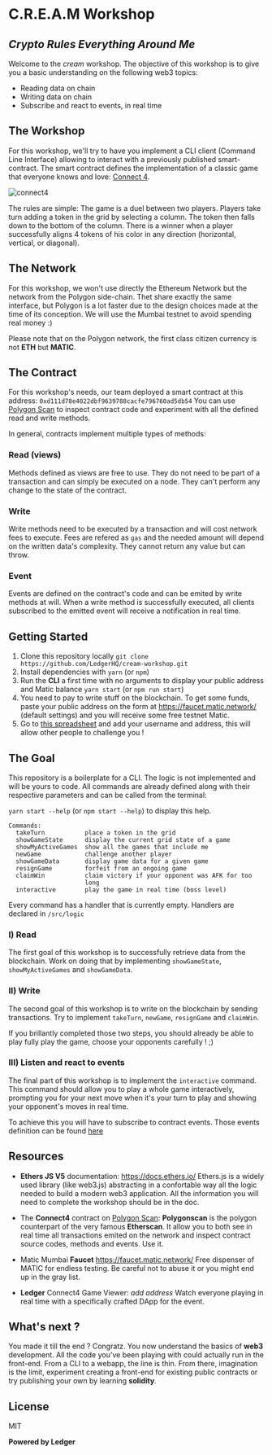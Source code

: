 # C.R.E.A.M Workshop

## _Crypto Rules Everything Around Me_

Welcome to the *cream* workshop. The objective of this workshop is to give you a basic understanding on the following web3 topics:

- Reading data on chain
- Writing data on chain
- Subscribe and react to events, in real time

## The Workshop

For this workshop, we'll try to have you implement a CLI client (Command Line Interface) allowing to interact with a previously published smart-contract. The smart contract defines the implementation of a classic game that everyone knows and love: [Connect 4](https://en.wikipedia.org/wiki/Connect_Four).

![connect4](https://camo.githubusercontent.com/36e1b8209ca4d86dce6fd60284a876b18e37570591dc67570fdd85f46a6210c4/68747470733a2f2f7669676e657474652e77696b69612e6e6f636f6f6b69652e6e65742f636c6173686f66636c616e732f696d616765732f362f36392f436f6e6e6563742d666f75722e706e67)

The rules are simple: The game is a duel between two players. Players take turn adding a token in the grid by selecting a column. The token then falls down to the bottom of the column. There is a winner when a player successfully aligns 4 tokens of his color in any direction (horizontal, vertical, or diagonal).

## The Network

For this workshop, we won't use directly the Ethereum Network but the network from the Polygon side-chain. Thet share exactly the same interface, but Polygon is a lot faster due to the design choices made at the time of its conception. We will use the Mumbai testnet to avoid spending real money :)

Please note that on the Polygon network, the first class citizen currency is not **ETH** but **MATIC**.

## The Contract

For this workshop's needs, our team deployed a smart contract at this address: `0xd111d78e4022dbf9639788cacfe796760ad5db54`
You can use [Polygon Scan](https://mumbai.polygonscan.com/address/0xd111d78e4022dbf9639788cacfe796760ad5db54) to inspect contract code and experiment with all the defined read and write methods.

In general, contracts implement multiple types of methods:

### Read (views)

Methods defined as views are free to use. They do not need to be part of a transaction and can simply be executed on a node. They can't perform any change to the state of the contract.

### Write

Write methods need to be executed by a transaction and will cost network fees to execute. Fees are refered as `gas` and the needed amount will depend on the written data's complexity. They cannot return any value but can throw.

### Event

Events are defined on the contract's code and can be emited by write methods at will. When a write method is successfully executed, all clients subscribed to the emitted event will receive a notification in real time.

## Getting Started

1. Clone this repository locally `git clone https://github.com/LedgerHQ/cream-workshop.git`
2. Install dependencies with `yarn` (or `npm`)
3. Run the **CLI** a first time with no arguments to display your public address and Matic balance `yarn start` (or `npm run start`)
4. You need to pay to write stuff on the blockchain. To get some funds, paste your public address on the form at https://faucet.matic.network/ (default settings) and you will receive some free testnet Matic.
5. Go to [this spreadsheet](https://docs.google.com/spreadsheets/d/18NGqoL77govjB49zh1a9r2ovtUfzcojkFjIuRK0XjO4/edit?usp=sharing) and add your username and address, this will allow other people to challenge you !

## The Goal

This repository is a boilerplate for a CLI. The logic is not implemented and will be yours to code. All commands are already defined along with their respective parameters and can be called from the terminal:

`yarn start --help` (or `npm start --help`) to display this help.

```
Commands:
  takeTurn           place a token in the grid
  showGameState      display the current grid state of a game
  showMyActiveGames  show all the games that include me
  newGame            challenge another player
  showGameData       display game data for a given game
  resignGame         forfeit from an ongoing game
  claimWin           claim victory if your opponent was AFK for too
                     long
  interactive        play the game in real time (boss level)
```

Every command has a handler that is currently empty. Handlers are declared in `/src/logic`

### I) Read

The first goal of this workshop is to successfully retrieve data from the blockchain. Work on doing that by implementing `showGameState`, `showMyActiveGames` and `showGameData`.

### II) Write

The second goal of this workshop is to write on the blockchain by sending transactions. Try to implement `takeTurn`, `newGame`, `resignGame` and `claimWin`.

If you brillantly completed those two steps, you should already be able to play fully play the game, choose your opponents carefully ! ;)

### III) Listen and react to events

The final part of this workshop is to implement the `interactive` command. This command should allow you to play a whole game interactively, prompting you for your next move when it's your turn to play and showing your opponent's moves in real time.

To achieve this you will have to subscribe to contract events. Those events definition can be found [here](https://mumbai.polygonscan.com/address/0xd111d78e4022dbf9639788cacfe796760ad5db54#code#F1#L10)

## Resources

- **Ethers JS V5** documentation: https://docs.ethers.io/
Ethers.js is a widely used library (like web3.js) abstracting in a confortable way all the logic needed to build a modern web3 application. All the information you will need to complete the workshop should be in the doc.

- The **Connect4** contract on [Polygon Scan](https://mumbai.polygonscan.com/address/0xd111d78e4022dbf9639788cacfe796760ad5db54):
**Polygonscan** is the polygon counterpart of the very famous **Etherscan**. It allow you to both see in real time all transactions emited on the network and inspect contract source codes, methods and events. Use it.

- Matic Mumbai **Faucet** https://faucet.matic.network/
Free dispenser of MATIC for endless testing. Be careful not to abuse it or you might end up in the gray list.

- **Ledger** Connect4 Game Viewer: *add address*
Watch everyone playing in real time with a specifically crafted DApp for the event.

## What's next ?

You made it till the end ? Congratz. You now understand the basics of **web3** development. All the code you've been playing with could actually run in the front-end. From a CLI to a webapp, the line is thin. From there, imagination is the limit, experiment creating a front-end for existing public contracts or try publishing your own by learning **solidity**.

## License

MIT

**Powered by Ledger**
